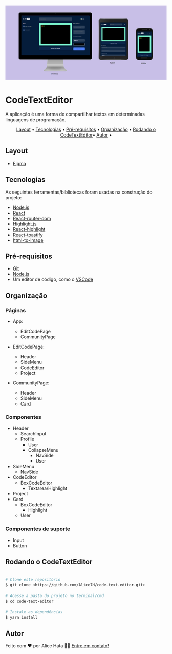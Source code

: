 <h1 align="center">
  <img alt="banner CodeTextEditor" title="#CodeTextEditor" src="./src/assets/images/banner.png" />
</h1>

# CodeTextEditor

A aplicação é uma forma de compartilhar textos em determinadas linguagens de programação.

<p align="center">
 <a href="#layout">Layout</a> •
 <a href="#tecnologias">Tecnologias</a> • 
 <a href="#pré-requisitos">Pré-requisitos</a> •
 <a href="#organização">Organização</a> •
 <a href="#Rodando o CodeTextEditor">Rodando o CodeTextEditor</a>•
 <a href="#autor">Autor</a> •
</p>

## Layout

- [Figma](https://www.figma.com/file/Ve4hpTfmMa7yAFneoGtGKD/Alura-Challenge---Edi%C3%A7%C3%A3o-Front-end)

## Tecnologias

As seguintes ferramentas/bibliotecas foram usadas na construção do projeto:

- [Node.js](https://nodejs.org/en/)
- [React](https://pt-br.reactjs.org/)
- [React-router-dom](https://www.npmjs.com/package/react-router-dom)
- [Highlight.js](https://highlightjs.org/)
- [React-highlight](https://www.npmjs.com/package/react-highlight)
- [React-toastify](https://fkhadra.github.io/react-toastify/introduction)
- [html-to-image](https://www.npmjs.com/package/html-to-image)

## Pré-requisitos

- [Git](https://git-scm.com)
- [Node.js](https://nodejs.org/en/)
- Um editor de código, como o [VSCode](https://code.visualstudio.com/)

## Organização

### Páginas

- App:

  - EditCodePage
  - CommunityPage

- EditCodePage:

  - Header
  - SideMenu
  - CodeEditor
  - Project

- CommunityPage:

  - Header
  - SideMenu
  - Card

### Componentes

- Header
  - SearchInput
  - Profile
    - User
    - CollapseMenu
      - NavSide
      - User
- SideMenu
  - NavSide
- CodeEditor
  - BoxCodeEditor
    - Textarea/Highlight
- Project
- Card
  - BoxCodeEditor
    - Highlight
  - User

### Componentes de suporte

- Input
- Button

## Rodando o CodeTextEditor

```bash

# Clone este repositório
$ git clone <https://github.com/Alice7H/code-text-editor.git>

# Acesse a pasta do projeto no terminal/cmd
$ cd code-text-editor

# Instale as dependências
$ yarn install

```

## Autor

Feito com ❤️ por Alice Hata 👋🏽 [Entre em contato!](https://github.com/Alice7H/)
